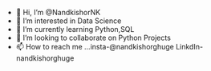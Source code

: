 - 👋 Hi, I’m @NandkishorNK
- 👀 I’m interested in Data Science
- 🌱 I’m currently learning Python,SQL
- 💞️ I’m looking to collaborate on Python Projects
- 📫 How to reach me ...insta-@nandkishorghuge LinkdIn-nandkishorghuge

<!---
NandkishorNK/NandkishorNK is a ✨ special ✨ repository because its `README.md` (this file) appears on your GitHub profile.
You can click the Preview link to take a look at your changes.
--->
